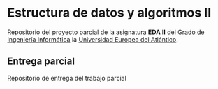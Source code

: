 # Estructura de datos y algoritmos II

Repositorio del proyecto parcial de la asignatura **EDA II** del [Grado de Ingeniería Informática](https://www.uneatlantico.es/escuela-politecnica-superior/estudios-grado-oficial-en-ingenieria-informatica) la [Universidad Europea del Atlántico](https://www.uneatlantico.es).

## Entrega parcial

Repositorio de entrega del trabajo parcial